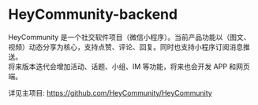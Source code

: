 HeyCommunity-backend
================================

HeyCommunity 是一个社交软件项目（微信小程序）。当前产品功能以（图文、视频）动态分享为核心，支持点赞、评论、回复。同时也支持小程序订阅消息推送。   
将来版本迭代会增加活动、话题、小组、IM 等功能，将来也会开发 APP 和网页端。

详见主项目: https://github.com/HeyCommunity/HeyCommunity

